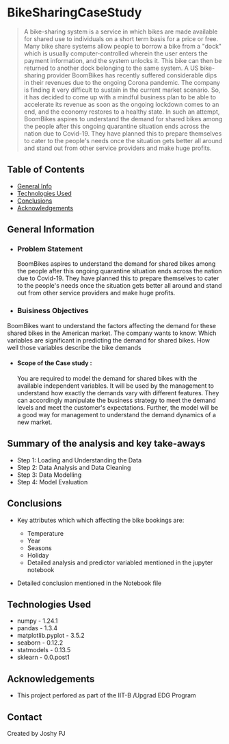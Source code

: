 # BikeSharingCaseStudy


> A bike-sharing system is a service in which bikes are made available for shared use to individuals on a short term basis for a price or free. 
Many bike share systems allow people to borrow a bike from a "dock" which is usually computer-controlled wherein the user enters the payment information, and the system unlocks it. This bike can then be returned to another dock belonging to the same system.
A US bike-sharing provider BoomBikes has recently suffered considerable dips in their revenues due to the ongoing Corona pandemic. The company is finding it very difficult to sustain in the current market scenario. So, it has decided to come up with a mindful business plan to be able to accelerate its revenue as soon as the ongoing lockdown comes to an end, and the economy restores to a healthy state.
In such an attempt, BoomBikes aspires to understand the demand for shared bikes among the people after this ongoing quarantine situation ends across the nation due to Covid-19. They have planned this to prepare themselves to cater to the people's needs once the situation gets better all around and stand out from other service providers and make huge profits.

## Table of Contents
* [General Info](#general-information)
* [Technologies Used](#technologies-used)
* [Conclusions](#conclusions)
* [Acknowledgements](#acknowledgements)


<!-- You can include any other section that is pertinent to your problem -->

## General Information
* ### Problem Statement
    BoomBikes aspires to understand the demand for shared bikes among the people after this ongoing quarantine situation ends across the nation due to Covid-19. 
    They have planned this to prepare themselves to cater to the people's needs once the situation gets better all around and stand out from other service providers and make huge profits.
   
 * ### Buisiness Objectives
 BoomBikes want to understand the factors affecting the demand for these shared bikes in the American market. The company wants to know:
     Which variables are significant in predicting the demand for shared bikes.
     How well those variables describe the bike demands

 * #### Scope of the Case study : 
   You are required to model the demand for shared bikes with the available independent variables. It will be used by the management to understand how exactly the demands vary with different features. They can accordingly manipulate the business strategy to meet the demand levels and meet the customer's expectations. 
   Further, the model will be a good way for management to understand the demand dynamics of a new market.

<!-- You don't have to answer all the questions - just the ones relevant to your project. -->

## Summary of the analysis and key take-aways
  - Step 1: Loading and Understanding the Data
  - Step 2: Data Analysis and Data Cleaning
  - Step 3: Data Modelling
  - Step 4: Model Evaluation
## Conclusions

 - Key attributes which which affecting the bike bookings are:
 
    - Temperature
    - Year
    - Seasons
    - Holiday
     - Detailed analysis and predictor variabled mentioned in the jupyter notebook
     
 - Detailed conclusion mentioned in the Notebook file
  

<!-- You don't have to answer all the questions - just the ones relevant to your project. -->


## Technologies Used
- numpy - 1.24.1
- pandas - 1.3.4
- matplotlib.pyplot - 3.5.2
- seaborn - 0.12.2
- statmodels - 0.13.5
- sklearn - 0.0.post1


## Acknowledgements
- This project perfored as part of the IIT-B /Upgrad EDG Program



## Contact
Created by Joshy PJ 


<!-- Optional -->
<!-- ## License -->
<!-- This project is open source and available under the [... License](). -->

<!-- You don't have to include all sections - just the one's relevant to your project -->
